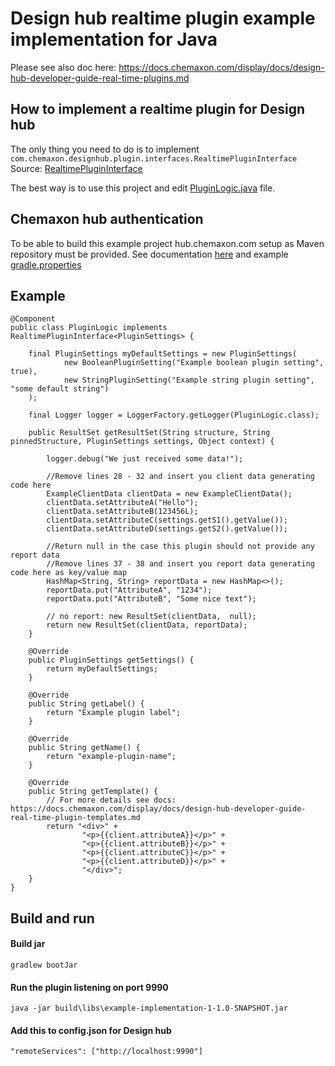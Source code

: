 # Design hub realtime plugin example implementation for Java
Please see also doc here: 
https://docs.chemaxon.com/display/docs/design-hub-developer-guide-real-time-plugins.md

## How to implement a realtime plugin for Design hub
The only thing you need to do is to implement `com.chemaxon.designhub.plugin.interfaces.RealtimePluginInterface`
Source:  [RealtimePluginInterface](../docs/RealtimePluginInterface.java)

The best way is to use this project and edit [PluginLogic.java](src/main/java/com/chemaxon/designhub/plugin/exampleimpl/PluginLogic.java) file.

## Chemaxon hub authentication
To be able to build this example project hub.chemaxon.com setup as Maven repository must be provided. See documentation [here](https://docs.chemaxon.com/display/docs/public-repository.md#src-1806243-publicrepository-gradle) and example [gradle.properties](gradle.properties)

## Example
```
@Component
public class PluginLogic implements RealtimePluginInterface<PluginSettings> {

    final PluginSettings myDefaultSettings = new PluginSettings(
            new BooleanPluginSetting("Example boolean plugin setting", true),
            new StringPluginSetting("Example string plugin setting", "some default string")
    );

    final Logger logger = LoggerFactory.getLogger(PluginLogic.class);

    public ResultSet getResultSet(String structure, String pinnedStructure, PluginSettings settings, Object context) {

        logger.debug("We just received some data!");

        //Remove lines 28 - 32 and insert you client data generating code here
        ExampleClientData clientData = new ExampleClientData();
        clientData.setAttributeA("Hello");
        clientData.setAttributeB(123456L);
        clientData.setAttributeC(settings.getS1().getValue());
        clientData.setAttributeD(settings.getS2().getValue());

        //Return null in the case this plugin should not provide any report data
        //Remove lines 37 - 38 and insert you report data generating code here as key/value map
        HashMap<String, String> reportData = new HashMap<>();
        reportData.put("AttributeA", "1234");
        reportData.put("AttributeB", "Some nice text");

        // no report: new ResultSet(clientData,  null);
        return new ResultSet(clientData, reportData);
    }

    @Override
    public PluginSettings getSettings() {
        return myDefaultSettings;
    }

    @Override
    public String getLabel() {
        return "Example plugin label";
    }

    @Override
    public String getName() {
        return "example-plugin-name";
    }

    @Override
    public String getTemplate() {
        // For more details see docs: https://docs.chemaxon.com/display/docs/design-hub-developer-guide-real-time-plugin-templates.md
        return "<div>" +
                "<p>{{client.attributeA}}</p>" +
                "<p>{{client.attributeB}}</p>" +
                "<p>{{client.attributeC}}</p>" +
                "<p>{{client.attributeD}}</p>" +
                "</div>";
    }
}

```

## Build and run

#### Build jar
`gradlew bootJar`

#### Run the plugin listening on port 9990
`java -jar build\libs\example-implementation-1-1.0-SNAPSHOT.jar`

#### Add this to config.json for Design hub
`"remoteServices": ["http://localhost:9990"]`
